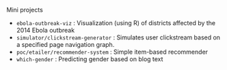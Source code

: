 Mini projects

- `ebola-outbreak-viz` : Visualization (using R) of districts affected by the 2014 Ebola outbreak
- `simulator/clickstream-generator` : Simulates user clickstream based on a specified page navigation graph.
- `poc/etailer/recommender-system` : Simple item-based recommender
- `which-gender` : Predicting gender based on blog text

